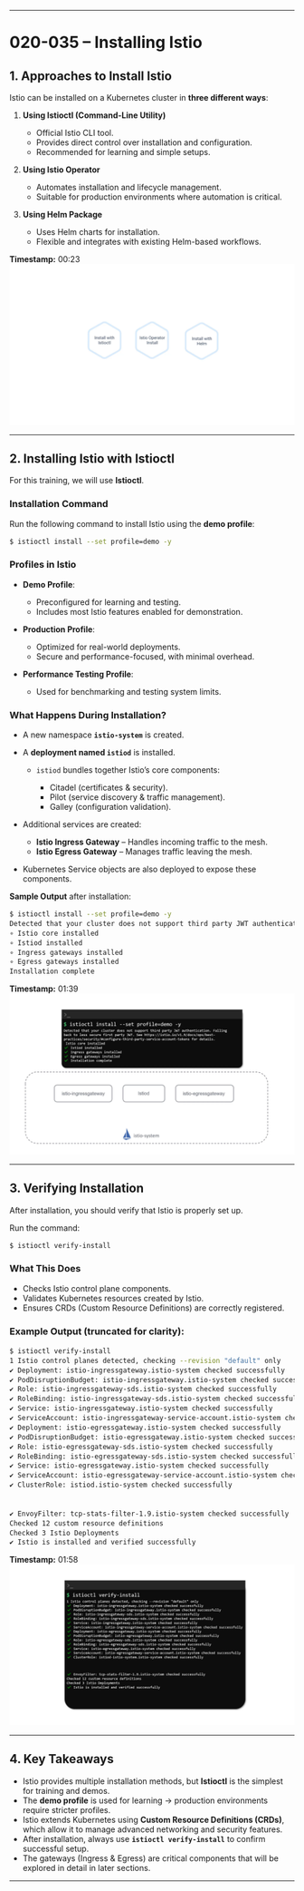 
---

# 020-035 – Installing Istio

## 1. Approaches to Install Istio

Istio can be installed on a Kubernetes cluster in **three different ways**:

1. **Using Istioctl (Command-Line Utility)**

   * Official Istio CLI tool.
   * Provides direct control over installation and configuration.
   * Recommended for learning and simple setups.

2. **Using Istio Operator**

   * Automates installation and lifecycle management.
   * Suitable for production environments where automation is critical.

3. **Using Helm Package**

   * Uses Helm charts for installation.
   * Flexible and integrates with existing Helm-based workflows.

**Timestamp:** 00:23
![Screenshot](../020-035-installing-istio/00_23_967.png)

---

## 2. Installing Istio with Istioctl

For this training, we will use **Istioctl**.

### Installation Command

Run the following command to install Istio using the **demo profile**:

```bash
$ istioctl install --set profile=demo -y
```

### Profiles in Istio

* **Demo Profile**:

  * Preconfigured for learning and testing.
  * Includes most Istio features enabled for demonstration.
* **Production Profile**:

  * Optimized for real-world deployments.
  * Secure and performance-focused, with minimal overhead.
* **Performance Testing Profile**:

  * Used for benchmarking and testing system limits.

### What Happens During Installation?

* A new namespace **`istio-system`** is created.
* A **deployment named `istiod`** is installed.

  * `istiod` bundles together Istio’s core components:

    * Citadel (certificates & security).
    * Pilot (service discovery & traffic management).
    * Galley (configuration validation).
* Additional services are created:

  * **Istio Ingress Gateway** – Handles incoming traffic to the mesh.
  * **Istio Egress Gateway** – Manages traffic leaving the mesh.
* Kubernetes Service objects are also deployed to expose these components.

**Sample Output** after installation:

```bash
$ istioctl install --set profile=demo -y
Detected that your cluster does not support third party JWT authentication. Falling back to less secure first party JWT. See https://istio.io/v1.9/docs/ops/best-practices/security/#configure-third-party-service-account-tokens for details.
∘ Istio core installed
∘ Istiod installed
∘ Ingress gateways installed
∘ Egress gateways installed
Installation complete
```

**Timestamp:** 01:39
![Screenshot](../020-035-installing-istio/01_39_925.png)

---

## 3. Verifying Installation

After installation, you should verify that Istio is properly set up.

Run the command:

```bash
$ istioctl verify-install
```

### What This Does

* Checks Istio control plane components.
* Validates Kubernetes resources created by Istio.
* Ensures CRDs (Custom Resource Definitions) are correctly registered.

### Example Output (truncated for clarity):

```bash
$ istioctl verify-install
1 Istio control planes detected, checking --revision "default" only
✔ Deployment: istio-ingressgateway.istio-system checked successfully
✔ PodDisruptionBudget: istio-ingressgateway.istio-system checked successfully
✔ Role: istio-ingressgateway-sds.istio-system checked successfully
✔ RoleBinding: istio-ingressgateway-sds.istio-system checked successfully
✔ Service: istio-ingressgateway.istio-system checked successfully
✔ ServiceAccount: istio-ingressgateway-service-account.istio-system checked successfully
✔ Deployment: istio-egressgateway.istio-system checked successfully
✔ PodDisruptionBudget: istio-egressgateway.istio-system checked successfully
✔ Role: istio-egressgateway-sds.istio-system checked successfully
✔ RoleBinding: istio-egressgateway-sds.istio-system checked successfully
✔ Service: istio-egressgateway.istio-system checked successfully
✔ ServiceAccount: istio-egressgateway-service-account.istio-system checked successfully
✔ ClusterRole: istiod.istio-system checked successfully


✔ EnvoyFilter: tcp-stats-filter-1.9.istio-system checked successfully
Checked 12 custom resource definitions
Checked 3 Istio Deployments
✔ Istio is installed and verified successfully
```

**Timestamp:** 01:58
![Screenshot](../020-035-installing-istio/01_58_976.png)

---

## 4. Key Takeaways

* Istio provides multiple installation methods, but **Istioctl** is the simplest for training and demos.
* The **demo profile** is used for learning → production environments require stricter profiles.
* Istio extends Kubernetes using **Custom Resource Definitions (CRDs)**, which allow it to manage advanced networking and security features.
* After installation, always use **`istioctl verify-install`** to confirm successful setup.
* The gateways (Ingress & Egress) are critical components that will be explored in detail in later sections.

---
